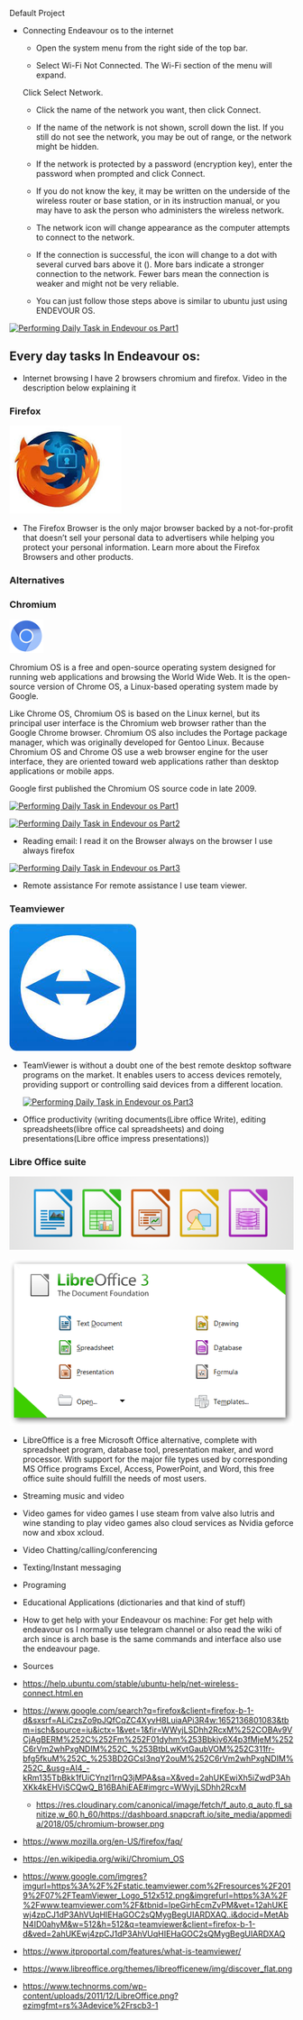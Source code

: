 Default Project

*  Connecting Endeavour os to the internet



    * Open the system menu from the right side of the top bar.

    * Select Wi-Fi Not Connected. The Wi-Fi section of the menu will expand.

    Click Select Network.

    * Click the name of the network you want, then click Connect.

    * If the name of the network is not shown, scroll down the list. If you still do not see the network, you may be out of range, or the network might be hidden.

    * If the network is protected by a password (encryption key), enter the password when prompted and click Connect.

    * If you do not know the key, it may be written on the underside of the wireless router or base station, or in its instruction manual, or you may have to ask the person who administers the wireless network.

    * The network icon will change appearance as the computer attempts to connect to the network.

    * If the connection is successful, the icon will change to a dot with several curved bars above it (). More bars indicate a stronger connection to the network. Fewer bars mean the connection is weaker and might not be very reliable.

    * You can just follow those steps above is similar to ubuntu just using ENDEVOUR OS.


  [![Performing Daily Task in Endevour os Part1](https://res.cloudinary.com/marcomontalbano/image/upload/v1652059146/video_to_markdown/images/youtube--AFwpYXWYGVo-c05b58ac6eb4c4700831b2b3070cd403.jpg)](https://youtu.be/AFwpYXWYGVo "Performing Daily Task in Endevour os Part1")


 ## Every day tasks In Endeavour os:

* Internet browsing I have 2 browsers chromium and firefox. Video in the description below explaining it

### Firefox
![Firefox Browser](Firefox-Browser.jpg)

* The Firefox Browser is the only major browser backed by a not-for-profit that doesn’t sell your personal data to advertisers while helping you protect your personal information. Learn more about the Firefox Browsers and other products.

### Alternatives

### Chromium

![Chromium](chromium-browser.webp)

Chromium OS is a free and open-source operating system designed for running web applications and browsing the World Wide Web. It is the open-source version of Chrome OS, a Linux-based operating system made by Google.

Like Chrome OS, Chromium OS is based on the Linux kernel, but its principal user interface is the Chromium web browser rather than the Google Chrome browser. Chromium OS also includes the Portage package manager, which was originally developed for Gentoo Linux. Because Chromium OS and Chrome OS use a web browser engine for the user interface, they are oriented toward web applications rather than desktop applications or mobile apps.

Google first published the Chromium OS source code in late 2009. 

  [![Performing Daily Task in Endevour os Part1](https://res.cloudinary.com/marcomontalbano/image/upload/v1652059146/video_to_markdown/images/youtube--AFwpYXWYGVo-c05b58ac6eb4c4700831b2b3070cd403.jpg)](https://youtu.be/AFwpYXWYGVo "Performing Daily Task in Endevour os Part1")

[![Performing Daily Task in Endevour os Part2](https://res.cloudinary.com/marcomontalbano/image/upload/v1652060917/video_to_markdown/images/youtube--jKfBHya3DTE-c05b58ac6eb4c4700831b2b3070cd403.jpg)](https://youtu.be/jKfBHya3DTE "Performing Daily Task in Endevour os Part2")

* Reading email: I read it on the Browser always on the browser I use always firefox

[![Performing Daily Task in Endevour os Part3](https://res.cloudinary.com/marcomontalbano/image/upload/v1652144367/video_to_markdown/images/youtube--E0S7ta6maKM-c05b58ac6eb4c4700831b2b3070cd403.jpg)](https://youtu.be/E0S7ta6maKM "Performing Daily Task in Endevour os Part3")

            
* Remote assistance For remote assistance I use team viewer.

### Teamviewer 

![Teamviewer](Teamviewer.jpg)

* TeamViewer is without a doubt one of the best remote desktop software programs on the market. It enables users to access devices remotely, providing support or controlling said devices from a different location.
  
  [![Performing Daily Task in Endevour os Part3](https://res.cloudinary.com/marcomontalbano/image/upload/v1652144367/video_to_markdown/images/youtube--E0S7ta6maKM-c05b58ac6eb4c4700831b2b3070cd403.jpg)](https://youtu.be/E0S7ta6maKM "Performing Daily Task in Endevour os Part3")

* Office productivity (writing documents(Libre office Write), editing spreadsheets(libre office cal spreadsheets) and doing presentations(Libre office impress presentations))

### Libre Office suite

![Libre-Office-suite](Libre-office-suite.png)


![Libre-Office-suite](LibreOffice.png)

* LibreOffice is a free Microsoft Office alternative, complete with spreadsheet program, database tool, presentation maker, and word processor. With support for the major file types used by corresponding MS Office programs Excel, Access, PowerPoint, and Word, this free office suite should fulfill the needs of most users. 



  
* Streaming music and video
* Video games  for video games I use steam from valve also lutris and wine standing to play video games also cloud services as Nvidia geforce now and xbox xcloud.
  
* Video Chatting/calling/conferencing

* Texting/Instant messaging

* Programing
* Educational Applications (dictionaries and that kind of stuff)

* How to get help with your Endeavour os machine: For get help with endeavour os I normally use telegram channel or also read the wiki of arch since is arch base is the same commands and interface also use the endeavour page. 

* Sources
  
* https://help.ubuntu.com/stable/ubuntu-help/net-wireless-connect.html.en

* https://www.google.com/search?q=firefox&client=firefox-b-1-d&sxsrf=ALiCzsZo9pJQfCqZC4XyvH8LuiaAPi3R4w:1652136801083&tbm=isch&source=iu&ictx=1&vet=1&fir=WWyjLSDhh2RcxM%252COBAv9VCjAgBERM%252C%252Fm%252F01dyhm%253Bbkjv6X4p3fMjeM%252C6rVm2whPxgNDIM%252C_%253BtbLwKvtGaubVOM%252C311fr-bfg5fkuM%252C_%253BD2GCsI3nqY2ouM%252C6rVm2whPxgNDIM%252C_&usg=AI4_-kRm135TbBkk1fUiCYnzl1rnQ3jMPA&sa=X&ved=2ahUKEwiXh5iZwdP3AhXKk4kEHViSCQwQ_B16BAhiEAE#imgrc=WWyjLSDhh2RcxM
  
  
  * https://res.cloudinary.com/canonical/image/fetch/f_auto,q_auto,fl_sanitize,w_60,h_60/https://dashboard.snapcraft.io/site_media/appmedia/2018/05/chromium-browser.png  


* https://www.mozilla.org/en-US/firefox/faq/

* https://en.wikipedia.org/wiki/Chromium_OS


* https://www.google.com/imgres?imgurl=https%3A%2F%2Fstatic.teamviewer.com%2Fresources%2F2019%2F07%2FTeamViewer_Logo_512x512.png&imgrefurl=https%3A%2F%2Fwww.teamviewer.com%2F&tbnid=IpeGirhEcmZvPM&vet=12ahUKEwj4zpCJ1dP3AhVUqHIEHaGOC2sQMygBegUIARDXAQ..i&docid=MetAbN4ID0ahyM&w=512&h=512&q=teamviewer&client=firefox-b-1-d&ved=2ahUKEwj4zpCJ1dP3AhVUqHIEHaGOC2sQMygBegUIARDXAQ

* https://www.itproportal.com/features/what-is-teamviewer/

* https://www.libreoffice.org/themes/libreofficenew/img/discover_flat.png

* https://www.technorms.com/wp-content/uploads/2011/12/LibreOffice.png?ezimgfmt=rs%3Adevice%2Frscb3-1